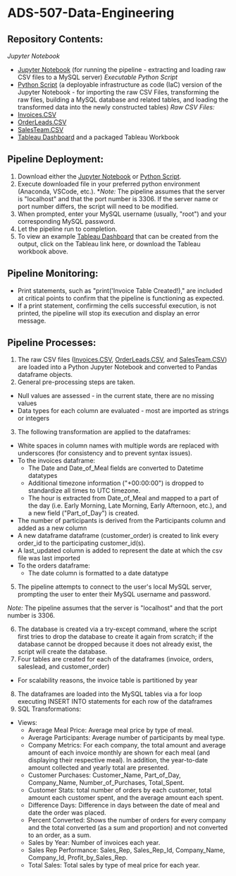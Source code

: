 # ADS-507-Data-Engineering

## Repository Contents:
_Jupyter Notebook_
* [Jupyter Notebook](https://raw.githubusercontent.com/nlee98/ADS-507-Data-Engineering/main/ADS-507_Final_Notebook.ipynb) (for running the pipeline - extracting and loading raw CSV files to a MySQL server)
_Executable Python Script_
* [Python Script](https://raw.githubusercontent.com/nlee98/ADS-507-Data-Engineering/main/ADS-507_Final_Notebook.py) (a deployable infrastructure as code (IaC) version of the Jupyter Notebook - for importing the raw CSV Files, transforming the raw files, building a MySQL database and related tables, and loading the transformed data into the newly constructed tables)
 _Raw CSV Files:_
* [Invoices.CSV](https://raw.githubusercontent.com/nlee98/ADS-507-Data-Engineering/main/Invoices.csv)
* [OrderLeads.CSV](https://raw.githubusercontent.com/nlee98/ADS-507-Data-Engineering/main/OrderLeads.csv)
* [SalesTeam.CSV](https://raw.githubusercontent.com/nlee98/ADS-507-Data-Engineering/main/SalesTeam.csv) 
* [Tableau Dashboard](https://public.tableau.com/app/profile/christine1435/viz/WebTrafficDashboardDigitalMarketingVOTD_16774150755110/Performance?publish=yes) and a packaged Tableau Workbook

## Pipeline Deployment:
1. Download either the [Jupyter Notebook](https://raw.githubusercontent.com/nlee98/ADS-507-Data-Engineering/main/ADS-507_Final_Notebook.ipynb) or [Python Script](https://raw.githubusercontent.com/nlee98/ADS-507-Data-Engineering/main/ADS-507_Final_Notebook.py).
2. Execute downloaded file in your preferred python environment (Anaconda, VSCode, etc.).
  *_Note:_ The pipeline assumes that the server is "localhost" and that the port number is 3306. If the server name or port number differs, the script will need to be modified.
3. When prompted, enter your MySQL username (usually, "root") and your corresponding MySQL password.
4. Let the pipeline run to completion.
5. To view an example [Tableau Dashboard](https://public.tableau.com/app/profile/christine1435/viz/WebTrafficDashboardDigitalMarketingVOTD_16774150755110/Performance?publish=yes) that can be created from the output, click on the Tableau link here, or download the Tableau workbook above.

## Pipeline Monitoring:
* Print statements, such as "print('Invoice Table Created!)," are included at critical points to confirm that the pipeline is functioning as expected.
* If a print statement, confirming the cells successful execution, is not printed, the pipeline will stop its execution and display an error message.


## Pipeline Processes:
1. The raw CSV files ([Invoices.CSV](https://raw.githubusercontent.com/nlee98/ADS-507-Data-Engineering/main/Invoices.csv), [OrderLeads.CSV](https://raw.githubusercontent.com/nlee98/ADS-507-Data-Engineering/main/OrderLeads.csv), and [SalesTeam.CSV](https://raw.githubusercontent.com/nlee98/ADS-507-Data-Engineering/main/SalesTeam.csv)) are loaded into a Python Jupyter Notebook and converted to Pandas dataframe objects.
2. General pre-processing steps are taken.
 * Null values are assessed - in the current state, there are no missing values
 * Data types for each column are evaluated - most are imported as strings or integers
3. The following transformation are applied to the dataframes:
 * White spaces in column names with multiple words are replaced with underscores (for consistency and to prevent syntax issues).
 * To the invoices dataframe:
   * The Date and Date_of_Meal fields are converted to Datetime datatypes
   * Additional timezone information ("+00:00:00") is dropped to standardize all times to UTC timezone.
   * The hour is extracted from Date_of_Meal and mapped to a part of the day (i.e. Early Morning, Late Morning, Early Afternoon, etc.), and a new field ("Part_of_Day") is created.
  * The number of participants is derived from the Participants column and added as a new column
  * A new dataframe dataframe (customer_order) is created to link every order_id to the participating customer_id(s).
   * A last_updated column is added to represent the date at which the csv file was last imported
 * To the orders dataframe:
   * The date column is formatted to a date datatype
5. The pipeline attempts to connect to the user's local MySQL server, prompting the user to enter their  MySQL username and password.
 
  _Note:_ The pipeline assumes that the server is "localhost" and that the port number is 3306.
 
6. The database is created via a try-except command, where the script first tries to drop the database to create it again from scratch; if the database cannot be dropped because it does not already exist, the script will create the database.
7. Four tables are created for each of the dataframes (invoice, orders, saleslead, and customer_order)
 * For scalability reasons, the invoice table is partitioned by year
8. The dataframes are loaded into the MySQL tables via a for loop executing INSERT INTO statements for each row of the dataframes
9. SQL Transformations:
* Views:
   * Average Meal Price: Average meal price by type of meal.
   * Average Participants: Average number of participants by meal type.
   * Company Metrics: For each company, the total amount and average amount of each invoice monthly are shown for each meal (and displaying their respective meal). In addition, the year-to-date amount collected and yearly total are presented.
   * Customer Purchases: Customer_Name, Part_of_Day, Company_Name, Number_of_Purchases, Total_Spent.
   * Customer Stats: total number of orders by each customer, total amount each customer spent, and the average amount each spent.
   * Difference Days: Difference in days between the date of meal and date the order was placed.
   * Percent Converted: Shows the number of orders for every company and the total converted (as a sum and proportion) and not converted to an order, as a sum.
   * Sales by Year: Number of invoices each year.
   * Sales Rep Performance: Sales_Rep, Sales_Rep_Id, Company_Name, Company_Id, Profit_by_Sales_Rep.
   * Total Sales: Total sales by type of meal price for each year.
